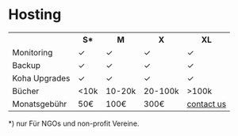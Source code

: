 # Hosting

<table id="hosting">
  <tr>
    <th></th>
    <th>S<span class="super">&#42;</span></th>
    <th>M</th>
    <th>X</th>
    <th>XL</th>
  </tr>
  <tr>
    <td>Monitoring</td>
    <td>&#x2713;</td>
    <td>&#x2713;</td>
    <td>&#x2713;</td>
    <td>&#x2713;</td>
  </tr>
  <tr>
    <td>Backup</td>
    <td>&#x2713;</td>
    <td>&#x2713;</td>
    <td>&#x2713;</td>
    <td>&#x2713;</td>
  </tr>
  <tr>
    <td>Koha Upgrades</td>
    <td>&#x2713;</td>
    <td>&#x2713;</td>
    <td>&#x2713;</td>
    <td>&#x2713;</td>
  </tr>
  <tr>
    <td>B&uuml;cher</td>
    <td>&lt;10k</td>
    <td>10-20k</td>
    <td>20-100k</td>
    <td>&gt;100k</td>
  </tr>
  <tr>
    <td>Monatsgeb&uuml;hr</td>
    <td>50€</td>
    <td>100€</td>
    <td>300€</td>
    <td><a href="mailto:office@koha-support.eu">contact us</a></td>
  </tr>
</table>

<span class="super">*)</span> nur F&uuml;r NGOs und non-profit Vereine.
